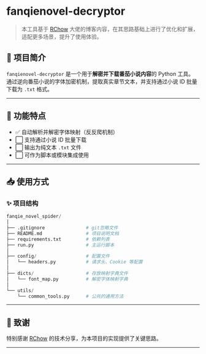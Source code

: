 # fanqienovel-decryptor

> 本工具基于 [RChow](https://www.cnblogs.com/ruichow/p/18209338) 大佬的博客内容，在其思路基础上进行了优化和扩展，适配更多场景，提升了使用体验。

## 📘 项目简介

`fanqienovel-decryptor` 是一个用于**解密并下载番茄小说内容**的 Python 工具。  
通过逆向番茄小说的字体加密机制，提取真实章节文本，并支持通过小说 ID 批量下载为 `.txt` 格式。

---

## 🔧 功能特点

- ✅ 自动解析并解密字体映射（反反爬机制）
- ⬜ 支持通过小说 ID 批量下载
- ⬜ 输出为纯文本 `.txt` 文件
- ⬜ 可作为脚本或模块集成使用

---

## 📥 使用方式

### ✨ 项目结构

```python
fanqie_novel_spider/
│
├── .gitignore               # git忽略文件
├── README.md                # 项目说明文档
├── requirements.txt         # 依赖列表
├── run.py                   # 主运行脚本
│
├── config/                  # 配置文件
│   └── headers.py           # 请求头、Cookie 等配置
│
├── dicts/                   # 存放映射字典文件
│   └── font_map.py          # 解密字体映射字典
│    
└── utils/
    └── common_tools.py      # 公共的通用方法
```



---

## 🙏 致谢

特别感谢 [RChow](https://www.cnblogs.com/ruichow/p/18209338) 的技术分享，为本项目的实现提供了关键思路。

---
